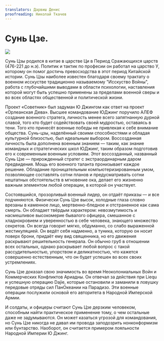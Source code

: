 ```yaml
---
translators: Дарвиш Денис
proofreading: Николай Ткачев
---
```


# Сунь Цзе.
![](sun-tze.png)

Сунь Цзы родился в китае в царстве Ци в Период Сражающихся царств (476-221 до н.э). Политик и тактик по професии он работал на царство У, которому он помог достичь превосходства в этот период Китайской истории. Сунь Цзы наиболее известен благодаря своему трактату о военном исскустве традиционно называемому "Исскуство Войны", работа с глубочайшими выводами в области психологии, наставления которой могут быть успешно применены за пределами военной сверы и во всех областях общественной и политической жизни.

Проект «Советник» был задуман Ю Джингом как ответ на проект «Орлеанская Дева».
Высшее командование ЮДжинг поручило АЛЕФ создание военного стратега, личность менее всего запятнанную дурной славой, того кто будет содействовать своей мудростью, оставаясь в тени. Того кто принесёт военные победы не привлекая к себе внимание общества.
Сунь-цзы, наделённый своими способностями и обладая культурной близостью, был идеальным выбором.
Воссозданная личность была дополнена военным знанием — таким, как знание командных и стратегических школ ЮДжинг, таким образом подготовив его к современным военным условиям.
Этот воссозданный, названный Сунь Цзе — прирожденный стратег с экстраординарным даром предвидения.
Мощь его военного таланта пронизывает каждое решение.
Обладание проницательным компьютеризированным умом, позволяющее составлять сотни планов и предусматривать сотни нештатных обстоятельств в мгновение ока, делает его жизненно важным элементом любой операции, в которой он участвует.

Состоявшийся, прозорливый военный лидер, он отдаёт приказы — и все подчиняются.
Физически Сунь Цзе высок, холодные глаза словно врезаны в каменное лицо, мертвенно-бледное и отстраненное как сама смерть.
Он обладает твёрдым характером: невозмутимость и насмешливое высокомерие бывалого офицера, смешанное с хладнокровием и уверенностью в себе человека, знающего множество секретов.
Он всегда говорит мягко, обдуманно, со слабо выраженной жестикуляцией.
Он ведёт себя надменно, а туника, которую он носит поверх брони, придаёт ему вид священника, но его движения раскрывают решительность генерала. Он обычно груб в отношении всех остальных, однако раскрывает любой вопрос с такой рассудительностью, упорством и деликатностью, что кажется совершенно естественным, что он будет успешен во всех своих устремлениях.

Сунь Цзе доказал свою значимость во время Неоколониальных Войн и Коммерческих Конфликтов Ариадны.
Он отвечал за действия при Liequ и успешную операцию Dajie, которые остановили и заманили в ловушку передовые отряды сил ПанОкеании на Парадизо.
Эти военные операции послужили основой его авторитета в Народной Имперской Армии.

И солдаты, и офицеры считают Сунь Цзе дерзким человеком, способным найти практическое применение тому, о чем остальные даже не задумываются.
Он может казаться угрозой для командования, но Сунь Цзе никогда не давал им провода заподозрить нонконформизм или бунтарство.
Наоборот, он считается примером лояльности Народной Империи Ю Джинг.